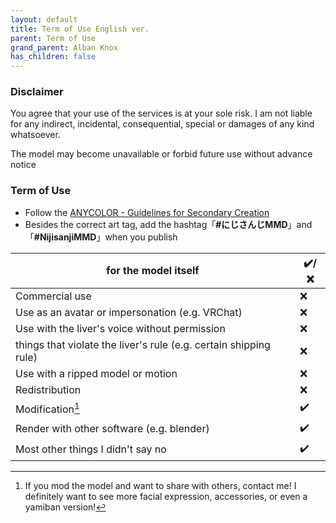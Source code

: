```yaml
---
layout: default
title: Term of Use English ver.
parent: Term of Use
grand_parent: Alban Knox
has_children: false
---
```



### Disclaimer
You agree that your use of the services is at your sole risk. I am not liable for any indirect, incidental, consequential, special or damages of any kind whatsoever. 

The model may become unavailable or forbid future use without advance notice

### Term of Use
- Follow the [ANYCOLOR - Guidelines for Secondary Creation](https://event.nijisanji.app/guidelines/en/)
- Besides the correct art tag, add the hashtag「**#にじさんじMMD**」and「**#NijisanjiMMD**」when you publish


|   for the model itself     | ✔️/❌    |
| ----------- | ----------- |
|Commercial use|❌|
|Use as an avatar or impersonation (e.g. VRChat)|❌|
|Use with the liver's voice without permission|❌|
|things that violate the liver's rule (e.g. certain shipping rule) |❌|
|Use with a ripped model or motion|❌|
|Redistribution|❌|
|Modification[^mod] |✔️| 
|Render with other software (e.g. blender)|✔️|
|Most other things I didn't say no|✔️|



[^mod]: If you mod the model and want to share with others, contact me! I definitely want to see more facial expression, accessories, or even a yamiban version!
